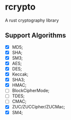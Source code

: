 # rcrypto

A rust cryptography library

## Support Algorithms

- [x] MD5;
- [x] SHA;
- [x] SM3;
- [x] AES;
- [x] DES;
- [x] Keccak;
- [x] SHA3;
- [x] HMAC;
- [ ] BlockCipherMode;
- [ ] TDES;
- [ ] CMAC;
- [x] ZUC/ZUCCipher/ZUCMac;
- [x] SM4;
